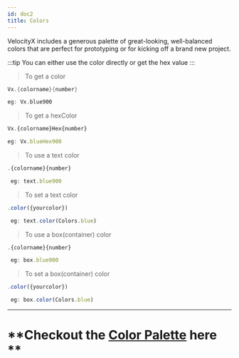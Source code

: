 ```yaml
---
id: doc2
title: Colors
---
```


VelocityX includes a generous palette of great-looking, well-balanced colors that are perfect for prototyping or for kicking off a brand new project.

:::tip
You can either use the color directly or get the hex value
:::

> To get a color

```dart
Vx.{colorname}{number}

eg: Vx.blue900
```

> To get a hexColor

```javascript
Vx.{colorname}Hex{number}

eg: Vx.blueHex900
```

> To use a text color

```javascript
.{colorname}{number}

 eg: text.blue900
```

> To set a text color

```javascript
.color({yourcolor})

 eg: text.color(Colors.blue)
```

> To use a box(container) color

```javascript
.{colorname}{number}

 eg: box.blue900
```

> To set a box(container) color

```javascript
.color({yourcolor})

 eg: box.color(Colors.blue)
```

---

# **Checkout the [Color Palette](https://tailwindcss.com/docs/customizing-colors#default-color-palette) here **
